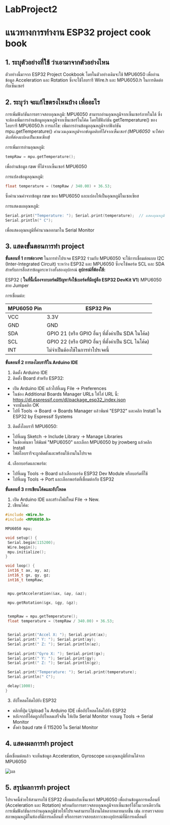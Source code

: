 # LabProject2
# แนวทางการทำงาน ESP32 project cook book
## 1. ระบุตัวอย่างที่ใช้ ว่าเอามาจากตัวอย่างไหน
ตัวอย่างนี้มาจาก ESP32 Project Cookbook โดยในตัวอย่างเดิมจะใช้ MPU6050 เพื่ออ่านข้อมูล Acceleration และ Rotation ซึ่งจะใช้ไลบรารี Wire.h และ MPU6050.h ในการติดต่อกับเซ็นเซอร์
## 2. ระบุว่า จะแก้ไขตรงไหนบ้าง เพื่ออะไร
การเพิ่มฟังก์ชันการตรวจสอบอุณหภูมิ: MPU6050 สามารถอ่านอุณหภูมิจากเซ็นเซอร์ภายในได้ ซึ่งจะต้องเพิ่มการอ่านข้อมูลอุณหภูมิจากเซ็นเซอร์ในโค้ด โดยใช้ฟังก์ชัน getTemperature() ของไลบรารี MPU6050.h
การแก้ไข: เพิ่มการอ่านข้อมูลอุณหภูมิจากฟังก์ชัน mpu.getTemperature()
*คำนวณอุณหภูมิจากข้อมูลดิบที่ได้จากเซ็นเซอร์ (MPU6050 จะให้ค่าดิบที่ต้องแปลงเป็นเซลเซียส)*

การเพิ่มการอ่านอุณหภูมิ:
  ```cpp
tempRaw = mpu.getTemperature();
 ```
เพื่ออ่านข้อมูล raw ที่ได้จากเซ็นเซอร์ MPU6050
 
การแปลงข้อมูลอุณหภูมิ:

  ```cpp
float temperature = (tempRaw / 340.00) + 36.53;
 ```
ซึ่งคำนวณค่าจากข้อมูล raw ของ MPU6050 และแปลงให้เป็นอุณหภูมิในเซลเซียส
 
การแสดงผลอุณหภูมิ:


  ```cpp
Serial.print("Temperature: "); Serial.print(temperature);  // แสดงอุณหภูมิ
Serial.println(" C");
  ```
เพื่อแสดงอุณหภูมิที่คำนวณออกมาใน Serial Monitor
## 3. แสดงขั้นตอนการทำ project
**ขั้นตอนที่ 1 การต่อวงจร**
ในการทำโปรเจค ESP32 ร่วมกับ MPU6050 จะใช้การเชื่อมต่อแบบ I2C (Inter-Integrated Circuit) ระหว่าง ESP32 และ MPU6050 ซึ่งจะใช้พอร์ต SCL และ SDA สำหรับการสื่อสารข้อมูลระหว่างทั้งสองอุปกรณ์
**อุปกรณ์ที่ต้องใช้:**

ESP32 ( **ในที่นี้เนื่องจากบอร์ดมีปัญหาจึงใช้เบอร์ดที่มีอยู่คือ ESP32 DevKit V1**)
MPU6050 
สาย Jumper 

การเชื่อมต่อ:


| MPU6050 Pin |ESP32 Pin | 
| -------- | -------- | 
| VCC | 3.3V| 
| GND | GND | 
|SDA	|GPIO 21 (หรือ GPIO อื่นๆ ที่ตั้งค่าเป็น SDA ในโค้ด)|
|SCL|	GPIO 22 (หรือ GPIO อื่นๆ ที่ตั้งค่าเป็น SCL ในโค้ด)|
|INT	|ไม่จำเป็นต้องใช้ในการทำโปรเจคนี้| (สามารถปล่อยว่างไว้)|

**ขั้นตอนที่ 2 การลงไลบรารีใน Arduino IDE**
1. ติดตั้ง Arduino IDE
2. ติดตั้ง Board สำหรับ ESP32:
* เปิด Arduino IDE แล้วไปที่เมนู File → Preferences
* ในช่อง Additional Boards Manager URLs ให้ใส่ URL นี้:
https://dl.espressif.com/dl/package_esp32_index.json
* จากนั้นคลิก OK
* ไปที่ Tools → Board → Boards Manager แล้วพิมพ์ "ESP32" และคลิก Install ใน ESP32 by Espressif Systems
3. ติดตั้งไลบรารี MPU6050:
* ไปที่เมนู Sketch → Include Library → Manage Libraries
* ในช่องค้นหา ให้พิมพ์ "MPU6050" และเลือก MPU6050 by jrowberg แล้วคลิก Install
* ไฟล์ไลบรารีจะถูกติดตั้งและพร้อมใช้งานในโปรเจค
4. เลือกบอร์ดและพอร์ต:
* ไปที่เมนู Tools → Board แล้วเลือกบอร์ด ESP32 Dev Module หรือบอร์ดที่ใช้
* ไปที่เมนู Tools → Port และเลือกพอร์ตที่เชื่อมต่อกับ ESP32

**ขั้นตอนที่ 3 การเขียนโค้ดและอัปโหลด**
1. เปิด Arduino IDE และสร้างไฟล์ใหม่ File → New.
2. เขียนโค้ด:

 ```cpp
#include <Wire.h>
#include <MPU6050.h>

MPU6050 mpu;

void setup() {
  Serial.begin(115200);       
  Wire.begin();              
  mpu.initialize();         
}

void loop() {
  int16_t ax, ay, az;
  int16_t gx, gy, gz;
  int16_t tempRaw;


  mpu.getAcceleration(&ax, &ay, &az);

  mpu.getRotation(&gx, &gy, &gz);
  
 
  tempRaw = mpu.getTemperature();
  float temperature = (tempRaw / 340.00) + 36.53;  

 
  Serial.print("Accel X: "); Serial.print(ax);
  Serial.print(" Y: "); Serial.print(ay);
  Serial.print(" Z: "); Serial.println(az);
  
  Serial.print("Gyro X: "); Serial.print(gx);
  Serial.print(" Y: "); Serial.print(gy);
  Serial.print(" Z: "); Serial.println(gz);

  Serial.print("Temperature: "); Serial.print(temperature);  
  Serial.println(" C");

  delay(1000);  
}
```

3. อัปโหลดโค้ดไปยัง ESP32
* คลิกที่ปุ่ม Upload ใน Arduino IDE เพื่ออัปโหลดโค้ดไปยัง ESP32
* หลังจากที่โค้ดถูกอัปโหลดเสร็จสิ้น ให้เปิด Serial Monitor จากเมนู Tools → Serial Monitor
* ตั้งค่า baud rate ที่ 115200 ใน Serial Monitor
## 4. แสดงผลการทำ project
เมื่อเชื่อมต่อแล้ว จะเห็นข้อมูล Acceleration, Gyroscope และอุณหภูมิที่อ่านได้จาก MPU6050 

![ผล](https://github.com/user-attachments/assets/55cc5f8a-73d0-4afd-aa2f-b711d57766b8)


## 5. สรุปผลการทำ project 
โปรเจคนี้ช่วยให้สามารถใช้ ESP32 เชื่อมต่อกับเซ็นเซอร์ MPU6050 เพื่ออ่านข้อมูลการเคลื่อนที่ (Acceleration และ Rotation) พร้อมกับการตรวจสอบอุณหภูมิจากเซ็นเซอร์ได้ในเวลาเดียวกัน การเพิ่มฟังก์ชันการอ่านอุณหภูมิช่วยให้โปรเจคสามารถใช้งานได้หลากหลายมากขึ้น เช่น การตรวจสอบสภาพอุณหภูมิในห้องที่มีการเคลื่อนที่ หรือการตรวจสอบสภาวะของอุปกรณ์ที่มีการเคลื่อนที่
